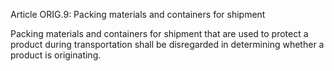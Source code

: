 Article ORIG.9: Packing materials and containers for shipment

Packing materials and containers for shipment that are used to protect a product during transportation shall be disregarded in determining whether a product is originating.
